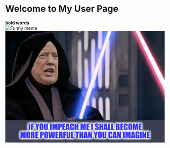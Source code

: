 # Welcome to My User Page <br/>
**bold words**  <br/>
![Funny meme](https://i.pinimg.com/originals/2b/73/6a/2b736a45f214c26ac136deda6bc04b82.jpg)
![Funny meme2](R.jpg)